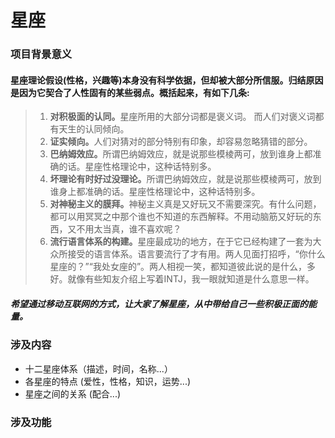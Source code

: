 # 星座
### 项目背景意义
#### 星座理论假设(性格，兴趣等)本身没有科学依据，但却被大部分所信服。归结原因是因为它契合了人性固有的某些弱点。概括起来，有如下几条:
> 1. <b>对积极面的认同。</b>星座所用的大部分词都是褒义词。
> 而人们对褒义词都有天生的认同倾向。
> 2. <b>证实倾向。</b>人们对猜对的部分特别有印象，却容易忽略猜错的部分。
> 3. <b>巴纳姆效应。</b>所谓巴纳姆效应，就是说那些模棱两可，放到谁身上都准确的话。星座性格理论中，这种话特别多。
> 4. <b>坏理论有时好过没理论。</b>所谓巴纳姆效应，就是说那些模棱两可，放到谁身上都准确的话。星座性格理论中，这种话特别多。
> 5. <b>对神秘主义的膜拜。</b>神秘主义真是又好玩又不需要深究。有什么问题，都可以用冥冥之中那个谁也不知道的东西解释。不用动脑筋又好玩的东西，又不用太当真，谁不喜欢呢？
> 6. <b>流行语言体系的构建。</b>星座最成功的地方，在于它已经构建了一套为大众所接受的语言体系。语言要流行了才有用。两人见面打招呼，“你什么星座的？”“我处女座的”。两人相视一笑，都知道彼此说的是什么，多好。就像有些知友介绍上写着INTJ，我一眼就知道是什么意思一样。
##### 希望通过移动互联网的方式，让大家了解星座，从中带给自己一些积极正面的能量。

### 涉及内容
* 十二星座体系（描述，时间，名称...） 
* 各星座的特点 (爱性，性格，知识，运势...)
* 星座之间的关系 (配合...)

### 涉及功能

